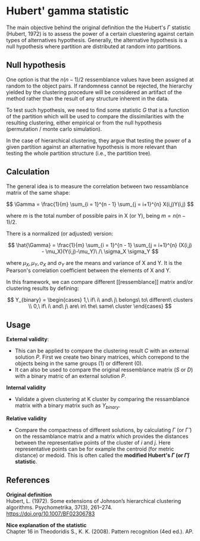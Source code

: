 # Hubert' gamma statistic

The main objective behind the original definition the the Hubert's $\Gamma$ statistic (Hubert, 1972) is to assess the power of a certain 
cluestering against certain types of alternatives hypothesis. Generally, the alternative hypothesis is a null hypothesis 
where partition are distributed at random into partitions.

##  Null hypothesis

One option is that the $n(n-1)/2$ ressemblance values have been assigned at random to the object pairs. If randomness cannot be rejected, 
the hierarchy yielded by the clustering procedure will be considered an artifact of the method rather than the result of any structure inherent in the data.

To test such hypothesis, we need to find some statistic $G$ that is a function of the partition which will be used to compare the dissimilarities with 
the resulting clustering, either empirical or from the null hypothesis (permutation / monte carlo simulation).

In the case of hierarchical clustering, they argue that testing the power of a given partition against an alternative hypothesis is more relevant 
than testing the whole partition structure (i.e., the partition tree).

## Calculation

The general idea is to measure the correlation between two ressamblance matrix of the same shape:

$$ \Gamma = \frac{1}{m} \sum_{i = 1}^{n - 1} \sum_{j = i+1}^{n} X(i,j)Y(i,j) $$

where $m$ is the total number of possible pairs in X (or Y), being $m = n(n-1)/2$.

There is a normalized (or adjusted) version:

$$ \hat{\Gamma} = \frac{1}{m} \sum_{i = 1}^{n - 1} \sum_{j = i+1}^{n} (X(i,j) - \mu_X)(Y(i,j)-\mu_Y)\ /\ \sigma_X \sigma_Y $$

where $\mu_X, \mu_Y, \sigma_X$ and $\sigma_Y$ are the means and variance of X and Y. It is the Pearson's correlation coefficient between the elements of X and Y.

In this framework, we can compare different [[ressemblance]] matrix and/or clustering results by defining:

$$ Y_{binary} = \begin{cases} 
                        1,\ if\ i\ and\ j\ belongs\ to\ different\ clusters \\
                        0,\ if\ i\ and\ j\ are\ in\ the\ same\ cluster
                \end{cases} $$


## Usage

**External validity**:
- This can be applied to compare the clustering result $C$ with an external solution $P$. First we create two binary matrices, which correpond to the objects being in the same groups (1) or different (0).
- It can also be used to compare the original ressemblance matrix ($S$ or $D$) with a binary matric of an external solution $P$.

**Internal validity**
- Validate a given clustering at K cluster by comparing the ressamblance matrix with a binary matrix such as $Y_{binary}$.

**Relative validity**
- Compare the compactness of different solutions, by calculating $\Gamma$ (or $\hat{\Gamma}$ ) on the ressamblance matrix and a matrix which provides the distances between the representative points of the cluster of $i$ and $j$. Here representative points can be for example the centroid (for metric distance) or medoid. This is often called the **modified Hubert's $\Gamma$ (or $\hat{\Gamma}$) statistic**.

## References

**Original definition**  
Hubert, L. (1972). Some extensions of Johnson’s hierarchical clustering algorithms. Psychometrika, 37(3), 261–274. <https://doi.org/10.1007/BF02306783>

**Nice explanation of the statistic**  
Chapter 16 in Theodoridis S., K. K. (2008). Pattern recognition (4ed ed.). AP. 

